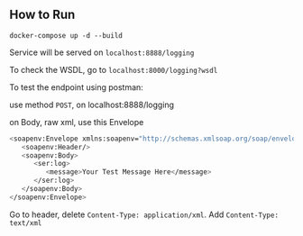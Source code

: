 ## How to Run

`docker-compose up -d --build`

Service will be served on `localhost:8888/logging`

To check the WSDL, go to `localhost:8000/logging?wsdl`

To test the endpoint using postman:

use method `POST`, on localhost:8888/logging

on Body, raw xml, use this Envelope
```bash
<soapenv:Envelope xmlns:soapenv="http://schemas.xmlsoap.org/soap/envelope/" xmlns:ser="http://services.chagiya.com/">
   <soapenv:Header/>
   <soapenv:Body>
      <ser:log>
         <message>Your Test Message Here</message>
      </ser:log>
   </soapenv:Body>
</soapenv:Envelope>

```

Go to header, delete `Content-Type: application/xml`. Add `Content-Type: text/xml`